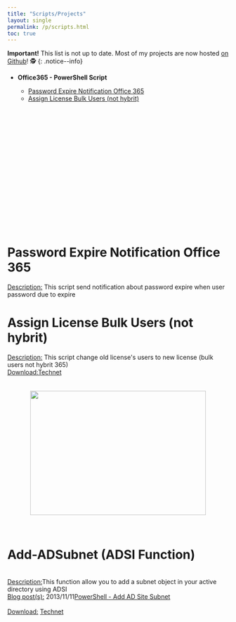 ```yaml
---
title: "Scripts/Projects"
layout: single
permalink: /p/scripts.html
toc: true
---
```


**Important!** This list is not up to date. Most of my projects are now hosted [on Github](https://github.com/diegomessiah?tab=repositories)! 🕵
{: .notice--info}

<ul>
<li><b>Office365 - PowerShell Script</b></li>
<ul>
<li><a href="#pass_365_notification">Password Expire Notification Office 365</a></li>
<li><a href="#bulk_users">Assign License Bulk Users (not hybrit)</a></li>

</ul>
</ul>
<br />
<br />
<br />
<br />
<br />
<br />
<br />
<br />
<br />
<br />
<br />
<br />
<br />
<br />
<br />
<br />
<div>
<h1 id="pass_365_notification">
Password Expire Notification Office 365</h1>
<u>Description:</u>
This script send notification about password expire when user password due to expire
<h1 id="pass_365_notification">
Assign License Bulk Users (not hybrit)</h1>
<u>Description:</u>
This script change old license's users to new license (bulk users not hybrit 365)
<br />
<u>Download:</u><a href="https://gallery.technet.microsoft.com/WinForm-Active-Directory-a3771370" target="_blank">Technet</a><br />
<br />
<br />
<div class="separator" style="clear: both; text-align: center;">
<a href="http://2.bp.blogspot.com/-2qsyjP1QLyY/UVUsp0fv_FI/AAAAAAABW5o/ZzxSyyh_R04/s1600/AD-USER-Unlocker-02.png" imageanchor="1" style="margin-left: 1em; margin-right: 1em;"><img border="0" height="283" src="https://2.bp.blogspot.com/-2qsyjP1QLyY/UVUsp0fv_FI/AAAAAAABW5o/ZzxSyyh_R04/s1600/AD-USER-Unlocker-02.png" width="400" /></a></div>
<br />
<br />
<h1 id="Add-ADSubnet">
Add-ADSubnet (ADSI Function)</h1>
<br />
<u>Description:</u>This function allow you to add a subnet object in your active directory using ADSI<br />
<u>Blog post(s):</u> 2013/11/11<a href="http://www.lazywinadmin.com/2013/11/powershell-add-ad-site-subnet.html" target="_blank">PowerShell - Add AD Site Subnet</a><br />
<br />
<u>Download:</u> <a href="http://gallery.technet.microsoft.com/Add-ADSISubnet-ADSI-d3f86e90" target="_blank">Technet</a><br />
<br />

